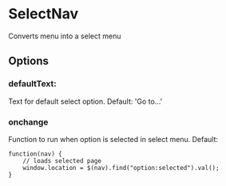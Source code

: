 # SelectNav

Converts menu into a select menu

## Options

### defaultText: 
Text for default select option. Default: 'Go to...'

### onchange
Function to run when option is selected in select menu. Default: 
```
function(nav) {
    // loads selected page
    window.location = $(nav).find("option:selected").val();
}
```